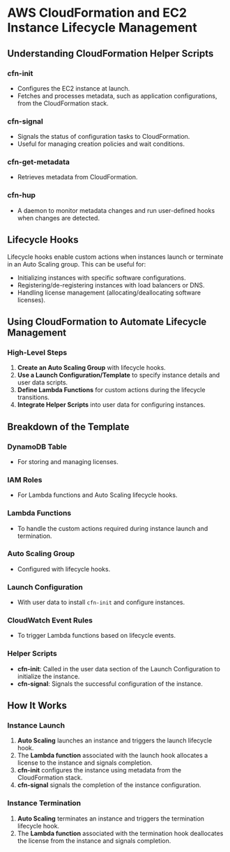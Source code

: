 # AWS CloudFormation and EC2 Instance Lifecycle Management

## Understanding CloudFormation Helper Scripts

### cfn-init
- Configures the EC2 instance at launch.
- Fetches and processes metadata, such as application configurations, from the CloudFormation stack.

### cfn-signal
- Signals the status of configuration tasks to CloudFormation.
- Useful for managing creation policies and wait conditions.

### cfn-get-metadata
- Retrieves metadata from CloudFormation.

### cfn-hup
- A daemon to monitor metadata changes and run user-defined hooks when changes are detected.

## Lifecycle Hooks

Lifecycle hooks enable custom actions when instances launch or terminate in an Auto Scaling group. This can be useful for:

- Initializing instances with specific software configurations.
- Registering/de-registering instances with load balancers or DNS.
- Handling license management (allocating/deallocating software licenses).

## Using CloudFormation to Automate Lifecycle Management

### High-Level Steps

1. **Create an Auto Scaling Group** with lifecycle hooks.
2. **Use a Launch Configuration/Template** to specify instance details and user data scripts.
3. **Define Lambda Functions** for custom actions during the lifecycle transitions.
4. **Integrate Helper Scripts** into user data for configuring instances.

## Breakdown of the Template

### DynamoDB Table
- For storing and managing licenses.

### IAM Roles
- For Lambda functions and Auto Scaling lifecycle hooks.

### Lambda Functions
- To handle the custom actions required during instance launch and termination.

### Auto Scaling Group
- Configured with lifecycle hooks.

### Launch Configuration
- With user data to install `cfn-init` and configure instances.

### CloudWatch Event Rules
- To trigger Lambda functions based on lifecycle events.

### Helper Scripts
- **cfn-init**: Called in the user data section of the Launch Configuration to initialize the instance.
- **cfn-signal**: Signals the successful configuration of the instance.

## How It Works

### Instance Launch

1. **Auto Scaling** launches an instance and triggers the launch lifecycle hook.
2. The **Lambda function** associated with the launch hook allocates a license to the instance and signals completion.
3. **cfn-init** configures the instance using metadata from the CloudFormation stack.
4. **cfn-signal** signals the completion of the instance configuration.

### Instance Termination

1. **Auto Scaling** terminates an instance and triggers the termination lifecycle hook.
2. The **Lambda function** associated with the termination hook deallocates the license from the instance and signals completion.

